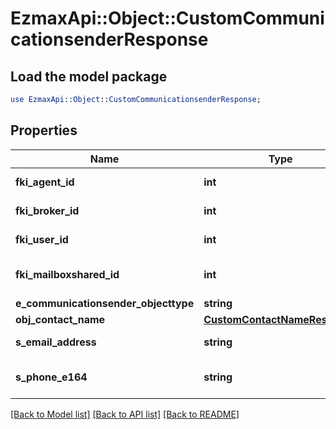 # EzmaxApi::Object::CustomCommunicationsenderResponse

## Load the model package
```perl
use EzmaxApi::Object::CustomCommunicationsenderResponse;
```

## Properties
Name | Type | Description | Notes
------------ | ------------- | ------------- | -------------
**fki_agent_id** | **int** | The unique ID of the Agent. | [optional] 
**fki_broker_id** | **int** | The unique ID of the Broker. | [optional] 
**fki_user_id** | **int** | The unique ID of the User | [optional] 
**fki_mailboxshared_id** | **int** | The unique ID of the Mailboxshared | [optional] 
**e_communicationsender_objecttype** | **string** |  | 
**obj_contact_name** | [**CustomContactNameResponse**](CustomContactNameResponse.md) |  | 
**s_email_address** | **string** | The email address. | [optional] 
**s_phone_e164** | **string** | A phone number in E.164 Format | [optional] 

[[Back to Model list]](../README.md#documentation-for-models) [[Back to API list]](../README.md#documentation-for-api-endpoints) [[Back to README]](../README.md)


